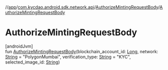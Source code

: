 //[app](../../../index.md)/[com.kycdao.android.sdk.network.api](../index.md)/[AuthorizeMintingRequestBody](index.md)/[AuthorizeMintingRequestBody](-authorize-minting-request-body.md)

# AuthorizeMintingRequestBody

[androidJvm]\
fun [AuthorizeMintingRequestBody](-authorize-minting-request-body.md)(blockchain_account_id: [Long](https://kotlinlang.org/api/latest/jvm/stdlib/kotlin/-long/index.html), network: [String](https://kotlinlang.org/api/latest/jvm/stdlib/kotlin/-string/index.html) = &quot;PolygonMumbai&quot;, verification_type: [String](https://kotlinlang.org/api/latest/jvm/stdlib/kotlin/-string/index.html) = &quot;KYC&quot;, selected_image_id: [String](https://kotlinlang.org/api/latest/jvm/stdlib/kotlin/-string/index.html))
